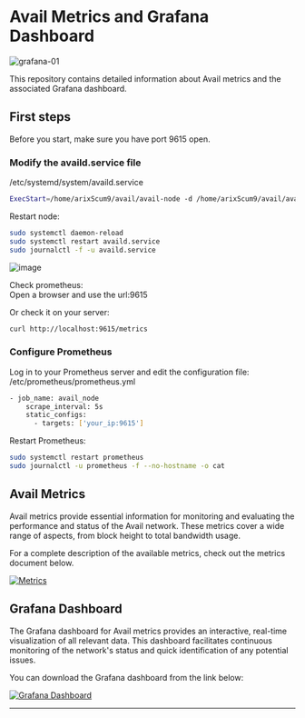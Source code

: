 # Avail Metrics and Grafana Dashboard
![grafana-01](https://github.com/Cumulo-pro/Avail-tools/assets/2853158/f5130960-cb79-4ea0-ace7-874bef6ae7c2)

This repository contains detailed information about Avail metrics and the associated Grafana dashboard.

## First steps 

Before you start, make sure you have port 9615 open.  

### Modify the availd.service file  
/etc/systemd/system/availd.service  

```bash
ExecStart=/home/arixScum9/avail/avail-node -d /home/arixScum9/avail/avail/node-data --chain turing --name Cumulo --validator --prometheus-port 9615 --prometheus-external
```

Restart node:  
```bash
sudo systemctl daemon-reload
sudo systemctl restart availd.service
sudo journalctl -f -u availd.service
```
![image](https://github.com/user-attachments/assets/ca1c642a-501b-42ff-84e7-2754ceb46235)

Check prometheus:  
Open a browser and use the url:9615

Or check it on your server:  
```bash
curl http://localhost:9615/metrics
```

### Configure Prometheus  
Log in to your Prometheus server and edit the configuration file:  
/etc/prometheus/prometheus.yml
```bash
- job_name: avail_node
    scrape_interval: 5s
    static_configs:
      - targets: ['your_ip:9615']
```
Restart Prometheus:  
```bash
sudo systemctl restart prometheus
sudo journalctl -u prometheus -f --no-hostname -o cat
```

## Avail Metrics

Avail metrics provide essential information for monitoring and evaluating the performance and status of the Avail network. These metrics cover a wide range of aspects, from block height to total bandwidth usage.

For a complete description of the available metrics, check out the metrics document below.

[![Metrics](https://img.shields.io/badge/Metrics-View%20Metrics-blue?style=for-the-badge&logo=github&logoColor=white)](https://github.com/Cumulo-pro/Avail-tools/blob/main/avail-metrics/metrics.md)

## Grafana Dashboard

The Grafana dashboard for Avail metrics provides an interactive, real-time visualization of all relevant data. This dashboard facilitates continuous monitoring of the network's status and quick identification of any potential issues.

You can download the Grafana dashboard from the link below:

[![Grafana Dashboard](https://img.shields.io/badge/Grafana%20Dashboard-Download-blue?style=for-the-badge&logo=github&logoColor=white)](https://github.com/Cumulo-pro/Avail-tools/blob/main/avail-metrics/Avail%20Metrics%20Cumulo%20v2-1723220570495.json)

---
